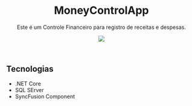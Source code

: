 <h1 align="center">
    MoneyControlApp
</h1>
<p align="center">Este é um Controle Financeiro para registro de receitas e despesas.</p>

<p align="center">
    <img src="~/app.png" />  
</p>
<br />


## Tecnologias
- .NET Core
- SQL SErver
- SyncFusion Component
